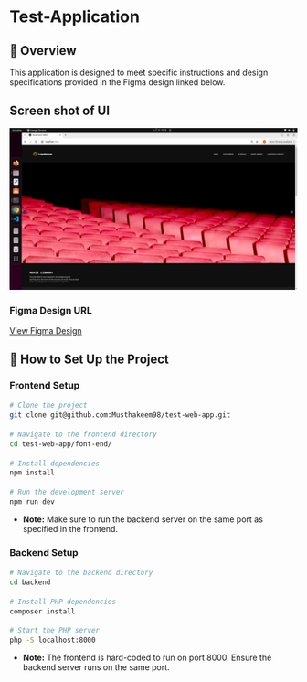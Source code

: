 # Test-Application

## 📱 Overview

This application is designed to meet specific instructions and design specifications provided in the Figma design linked below.

## Screen shot of UI
![Screen](ReadMe_Img/Screenshot.png "Screen")

### Figma Design URL

[View Figma Design](https://www.figma.com/file/6FDTiXOX7dvEmhk9dCJyym/Test?type=design&node-id=0:1&mode=dev)

## 🚀 How to Set Up the Project

### Frontend Setup

```bash
# Clone the project
git clone git@github.com:Musthakeem98/test-web-app.git

# Navigate to the frontend directory
cd test-web-app/font-end/

# Install dependencies
npm install

# Run the development server
npm run dev
```

- **Note:** Make sure to run the backend server on the same port as specified in the frontend.

### Backend Setup

```bash
# Navigate to the backend directory
cd backend

# Install PHP dependencies
composer install

# Start the PHP server
php -S localhost:8000
```

- **Note:** The frontend is hard-coded to run on port 8000. Ensure the backend server runs on the same port.


